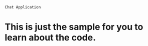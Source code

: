 <html>

    Chat Application

  <body>
    <h1> This is just the sample for you to learn about the code.</h1>
  </body>
</html>
